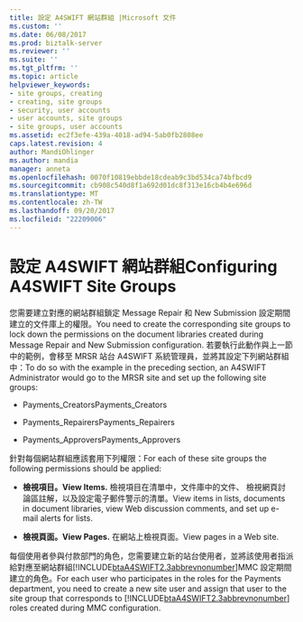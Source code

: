 ```yaml
---
title: 設定 A4SWIFT 網站群組 |Microsoft 文件
ms.custom: ''
ms.date: 06/08/2017
ms.prod: biztalk-server
ms.reviewer: ''
ms.suite: ''
ms.tgt_pltfrm: ''
ms.topic: article
helpviewer_keywords:
- site groups, creating
- creating, site groups
- security, user accounts
- user accounts, site groups
- site groups, user accounts
ms.assetid: ec2f3efe-439a-4018-ad94-5ab0fb2808ee
caps.latest.revision: 4
author: MandiOhlinger
ms.author: mandia
manager: anneta
ms.openlocfilehash: 0070f10819ebbde18cdeab9c3bd534ca74bfbcd9
ms.sourcegitcommit: cb908c540d8f1a692d01dc8f313e16cb4b4e696d
ms.translationtype: MT
ms.contentlocale: zh-TW
ms.lasthandoff: 09/20/2017
ms.locfileid: "22209006"
---
```

# <a name="configuring-a4swift-site-groups"></a><span data-ttu-id="be343-102">設定 A4SWIFT 網站群組</span><span class="sxs-lookup"><span data-stu-id="be343-102">Configuring A4SWIFT Site Groups</span></span>
<span data-ttu-id="be343-103">您需要建立對應的網站群組鎖定 Message Repair 和 New Submission 設定期間建立的文件庫上的權限。</span><span class="sxs-lookup"><span data-stu-id="be343-103">You need to create the corresponding site groups to lock down the permissions on the document libraries created during Message Repair and New Submission configuration.</span></span> <span data-ttu-id="be343-104">若要執行此動作與上一節中的範例，會移至 MRSR 站台 A4SWIFT 系統管理員，並將其設定下列網站群組中：</span><span class="sxs-lookup"><span data-stu-id="be343-104">To do so with the example in the preceding section, an A4SWIFT Administrator would go to the MRSR site and set up the following site groups:</span></span>  
  
-   <span data-ttu-id="be343-105">Payments_Creators</span><span class="sxs-lookup"><span data-stu-id="be343-105">Payments_Creators</span></span>  
  
-   <span data-ttu-id="be343-106">Payments_Repairers</span><span class="sxs-lookup"><span data-stu-id="be343-106">Payments_Repairers</span></span>  
  
-   <span data-ttu-id="be343-107">Payments_Approvers</span><span class="sxs-lookup"><span data-stu-id="be343-107">Payments_Approvers</span></span>  
  
 <span data-ttu-id="be343-108">針對每個網站群組應該套用下列權限：</span><span class="sxs-lookup"><span data-stu-id="be343-108">For each of these site groups the following permissions should be applied:</span></span>  
  
-   <span data-ttu-id="be343-109">**檢視項目。**</span><span class="sxs-lookup"><span data-stu-id="be343-109">**View Items.**</span></span> <span data-ttu-id="be343-110">檢視項目在清單中，文件庫中的文件、 檢視網頁討論區註解，以及設定電子郵件警示的清單。</span><span class="sxs-lookup"><span data-stu-id="be343-110">View items in lists, documents in document libraries, view Web discussion comments, and set up e-mail alerts for lists.</span></span>  
  
-   <span data-ttu-id="be343-111">**檢視頁面。**</span><span class="sxs-lookup"><span data-stu-id="be343-111">**View Pages.**</span></span> <span data-ttu-id="be343-112">在網站上檢視頁面。</span><span class="sxs-lookup"><span data-stu-id="be343-112">View pages in a Web site.</span></span>  
  
 <span data-ttu-id="be343-113">每個使用者參與付款部門的角色，您需要建立新的站台使用者，並將該使用者指派給對應至網站群組[!INCLUDE[btaA4SWIFT2.3abbrevnonumber](../../includes/btaa4swift2-3abbrevnonumber-md.md)]MMC 設定期間建立的角色。</span><span class="sxs-lookup"><span data-stu-id="be343-113">For each user who participates in the roles for the Payments department, you need to create a new site user and assign that user to the site group that corresponds to [!INCLUDE[btaA4SWIFT2.3abbrevnonumber](../../includes/btaa4swift2-3abbrevnonumber-md.md)] roles created during MMC configuration.</span></span>